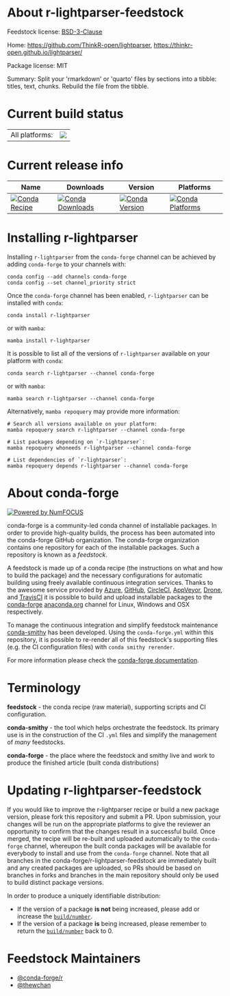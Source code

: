About r-lightparser-feedstock
=============================

Feedstock license: [BSD-3-Clause](https://github.com/conda-forge/r-lightparser-feedstock/blob/main/LICENSE.txt)

Home: https://github.com/ThinkR-open/lightparser, https://thinkr-open.github.io/lightparser/

Package license: MIT

Summary: Split your 'rmarkdown' or 'quarto' files by sections into a tibble: titles, text, chunks. Rebuild the file from the tibble.

Current build status
====================


<table><tr><td>All platforms:</td>
    <td>
      <a href="https://dev.azure.com/conda-forge/feedstock-builds/_build/latest?definitionId=23116&branchName=main">
        <img src="https://dev.azure.com/conda-forge/feedstock-builds/_apis/build/status/r-lightparser-feedstock?branchName=main">
      </a>
    </td>
  </tr>
</table>

Current release info
====================

| Name | Downloads | Version | Platforms |
| --- | --- | --- | --- |
| [![Conda Recipe](https://img.shields.io/badge/recipe-r--lightparser-green.svg)](https://anaconda.org/conda-forge/r-lightparser) | [![Conda Downloads](https://img.shields.io/conda/dn/conda-forge/r-lightparser.svg)](https://anaconda.org/conda-forge/r-lightparser) | [![Conda Version](https://img.shields.io/conda/vn/conda-forge/r-lightparser.svg)](https://anaconda.org/conda-forge/r-lightparser) | [![Conda Platforms](https://img.shields.io/conda/pn/conda-forge/r-lightparser.svg)](https://anaconda.org/conda-forge/r-lightparser) |

Installing r-lightparser
========================

Installing `r-lightparser` from the `conda-forge` channel can be achieved by adding `conda-forge` to your channels with:

```
conda config --add channels conda-forge
conda config --set channel_priority strict
```

Once the `conda-forge` channel has been enabled, `r-lightparser` can be installed with `conda`:

```
conda install r-lightparser
```

or with `mamba`:

```
mamba install r-lightparser
```

It is possible to list all of the versions of `r-lightparser` available on your platform with `conda`:

```
conda search r-lightparser --channel conda-forge
```

or with `mamba`:

```
mamba search r-lightparser --channel conda-forge
```

Alternatively, `mamba repoquery` may provide more information:

```
# Search all versions available on your platform:
mamba repoquery search r-lightparser --channel conda-forge

# List packages depending on `r-lightparser`:
mamba repoquery whoneeds r-lightparser --channel conda-forge

# List dependencies of `r-lightparser`:
mamba repoquery depends r-lightparser --channel conda-forge
```


About conda-forge
=================

[![Powered by
NumFOCUS](https://img.shields.io/badge/powered%20by-NumFOCUS-orange.svg?style=flat&colorA=E1523D&colorB=007D8A)](https://numfocus.org)

conda-forge is a community-led conda channel of installable packages.
In order to provide high-quality builds, the process has been automated into the
conda-forge GitHub organization. The conda-forge organization contains one repository
for each of the installable packages. Such a repository is known as a *feedstock*.

A feedstock is made up of a conda recipe (the instructions on what and how to build
the package) and the necessary configurations for automatic building using freely
available continuous integration services. Thanks to the awesome service provided by
[Azure](https://azure.microsoft.com/en-us/services/devops/), [GitHub](https://github.com/),
[CircleCI](https://circleci.com/), [AppVeyor](https://www.appveyor.com/),
[Drone](https://cloud.drone.io/welcome), and [TravisCI](https://travis-ci.com/)
it is possible to build and upload installable packages to the
[conda-forge](https://anaconda.org/conda-forge) [anaconda.org](https://anaconda.org/)
channel for Linux, Windows and OSX respectively.

To manage the continuous integration and simplify feedstock maintenance
[conda-smithy](https://github.com/conda-forge/conda-smithy) has been developed.
Using the ``conda-forge.yml`` within this repository, it is possible to re-render all of
this feedstock's supporting files (e.g. the CI configuration files) with ``conda smithy rerender``.

For more information please check the [conda-forge documentation](https://conda-forge.org/docs/).

Terminology
===========

**feedstock** - the conda recipe (raw material), supporting scripts and CI configuration.

**conda-smithy** - the tool which helps orchestrate the feedstock.
                   Its primary use is in the construction of the CI ``.yml`` files
                   and simplify the management of *many* feedstocks.

**conda-forge** - the place where the feedstock and smithy live and work to
                  produce the finished article (built conda distributions)


Updating r-lightparser-feedstock
================================

If you would like to improve the r-lightparser recipe or build a new
package version, please fork this repository and submit a PR. Upon submission,
your changes will be run on the appropriate platforms to give the reviewer an
opportunity to confirm that the changes result in a successful build. Once
merged, the recipe will be re-built and uploaded automatically to the
`conda-forge` channel, whereupon the built conda packages will be available for
everybody to install and use from the `conda-forge` channel.
Note that all branches in the conda-forge/r-lightparser-feedstock are
immediately built and any created packages are uploaded, so PRs should be based
on branches in forks and branches in the main repository should only be used to
build distinct package versions.

In order to produce a uniquely identifiable distribution:
 * If the version of a package **is not** being increased, please add or increase
   the [``build/number``](https://docs.conda.io/projects/conda-build/en/latest/resources/define-metadata.html#build-number-and-string).
 * If the version of a package **is** being increased, please remember to return
   the [``build/number``](https://docs.conda.io/projects/conda-build/en/latest/resources/define-metadata.html#build-number-and-string)
   back to 0.

Feedstock Maintainers
=====================

* [@conda-forge/r](https://github.com/orgs/conda-forge/teams/r/)
* [@thewchan](https://github.com/thewchan/)

